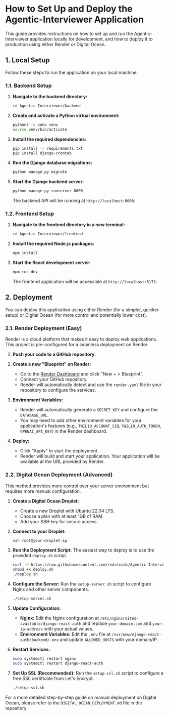 # How to Set Up and Deploy the Agentic-Interviewer Application

This guide provides instructions on how to set up and run the Agentic-Interviewer application locally for development, and how to deploy it to production using either Render or Digital Ocean.

## 1. Local Setup

Follow these steps to run the application on your local machine.

### 1.1. Backend Setup

1.  **Navigate to the backend directory:**
    ```bash
    cd Agentic-Interviewer/backend
    ```

2.  **Create and activate a Python virtual environment:**
    ```bash
    python3 -m venv venv
    source venv/bin/activate
    ```

3.  **Install the required dependencies:**
    ```bash
    pip install -r requirements.txt
    pip install django-crontab
    ```

4.  **Run the Django database migrations:**
    ```bash
    python manage.py migrate
    ```

5.  **Start the Django backend server:**
    ```bash
    python manage.py runserver 8000
    ```
    The backend API will be running at `http://localhost:8000`.

### 1.2. Frontend Setup

1.  **Navigate to the frontend directory in a new terminal:**
    ```bash
    cd Agentic-Interviewer/frontend
    ```

2.  **Install the required Node.js packages:**
    ```bash
    npm install
    ```

3.  **Start the React development server:**
    ```bash
    npm run dev
    ```
    The frontend application will be accessible at `http://localhost:5173`.

## 2. Deployment

You can deploy this application using either Render (for a simpler, quicker setup) or Digital Ocean (for more control and potentially lower cost).

### 2.1. Render Deployment (Easy)

Render is a cloud platform that makes it easy to deploy web applications. This project is pre-configured for a seamless deployment on Render.

1.  **Push your code to a GitHub repository.**

2.  **Create a new "Blueprint" on Render:**
    *   Go to the [Render Dashboard](https://dashboard.render.com/) and click "New + > Blueprint".
    *   Connect your GitHub repository.
    *   Render will automatically detect and use the `render.yaml` file in your repository to configure the services.

3.  **Environment Variables:**
    *   Render will automatically generate a `SECRET_KEY` and configure the `DATABASE_URL`.
    *   You may need to add other environment variables for your application's features (e.g., `TWILIO_ACCOUNT_SID`, `TWILIO_AUTH_TOKEN`, `OPENAI_API_KEY`) in the Render dashboard.

4.  **Deploy:**
    *   Click "Apply" to start the deployment.
    *   Render will build and start your application. Your application will be available at the URL provided by Render.

### 2.2. Digital Ocean Deployment (Advanced)

This method provides more control over your server environment but requires more manual configuration.

1.  **Create a Digital Ocean Droplet:**
    *   Create a new Droplet with Ubuntu 22.04 LTS.
    *   Choose a plan with at least 1GB of RAM.
    *   Add your SSH key for secure access.

2.  **Connect to your Droplet:**
    ```bash
    ssh root@your-droplet-ip
    ```

3.  **Run the Deployment Script:**
    The easiest way to deploy is to use the provided `deploy.sh` script.
    ```bash
    curl -O https://raw.githubusercontent.com/redsteadz/Agentic-Interviewer/main/deploy.sh
    chmod +x deploy.sh
    ./deploy.sh
    ```

4.  **Configure the Server:**
    Run the `setup-server.sh` script to configure Nginx and other server components.
    ```bash
    ./setup-server.sh
    ```

5.  **Update Configuration:**
    *   **Nginx:** Edit the Nginx configuration at `/etc/nginx/sites-available/django-react-auth` and replace `your-domain.com` and `your-ip-address` with your actual values.
    *   **Environment Variables:** Edit the `.env` file at `/var/www/django-react-auth/backend/.env` and update `ALLOWED_HOSTS` with your domain/IP.

6.  **Restart Services:**
    ```bash
    sudo systemctl restart nginx
    sudo systemctl restart django-react-auth
    ```

7.  **Set Up SSL (Recommended):**
    Run the `setup-ssl.sh` script to configure a free SSL certificate from Let's Encrypt.
    ```bash
    ./setup-ssl.sh
    ```

For a more detailed step-by-step guide on manual deployment on Digital Ocean, please refer to the `DIGITAL_OCEAN_DEPLOYMENT.md` file in the repository.
